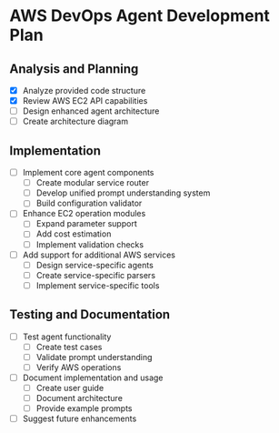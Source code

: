 # AWS DevOps Agent Development Plan

## Analysis and Planning
- [x] Analyze provided code structure
- [x] Review AWS EC2 API capabilities
- [ ] Design enhanced agent architecture
- [ ] Create architecture diagram

## Implementation
- [ ] Implement core agent components
  - [ ] Create modular service router
  - [ ] Develop unified prompt understanding system
  - [ ] Build configuration validator
- [ ] Enhance EC2 operation modules
  - [ ] Expand parameter support
  - [ ] Add cost estimation
  - [ ] Implement validation checks
- [ ] Add support for additional AWS services
  - [ ] Design service-specific agents
  - [ ] Create service-specific parsers
  - [ ] Implement service-specific tools

## Testing and Documentation
- [ ] Test agent functionality
  - [ ] Create test cases
  - [ ] Validate prompt understanding
  - [ ] Verify AWS operations
- [ ] Document implementation and usage
  - [ ] Create user guide
  - [ ] Document architecture
  - [ ] Provide example prompts
- [ ] Suggest future enhancements
